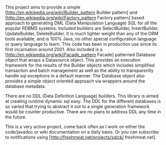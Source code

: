 This project aims to provide a simple [http://en.wikipedia.org/wiki/Builder_pattern Builder pattern] and [http://en.wikipedia.org/wiki/Factory_pattern Factory pattern] based approach to generating DML (Data Manipulation Language) SQL for all the popular RDBMS systems. Included builders are SelectBuilder, InsertBuilder, UpdateBuilder, DeleteBuilder. It is much lighter weight than any of the ORM tools available, and is 100% Java, no other special configuration language or query language to learn. This code has been in production use since its first incarnation around 2001. Also included is a [http://en.wikipedia.org/wiki/Facade_pattern Facade] patterned Database object that wraps a Datasource object. This provides an execution framework for the results of the Builder objects which includes simplified transaction and batch management as well as the ability to transparently handle sql exceptions in a default manner. The Database object also provides a simple object oriented approach via wrappers around the database metadata. 

There are no DDL (Data Definition Language) builders. This library is aimed at creating runtime dynamic sql easy. The DDL for the different databases is so varied that trying to abstract it out to a single generation framework would be counter productive. There are no plans to address DDL any time in the future. 

This is a very active project, come back often as I work on either the code/javadoc or wiki documentation on a daily basis. Or you can subscribe to notifications using [http://freshmeat.net/projects/sqlck/ freshmeat.net].
